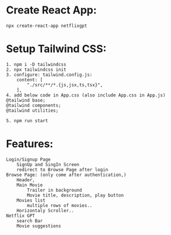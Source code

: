 # Create React App:
    npx create-react-app netflixgpt

# Setup Tailwind CSS:
    1. npm i -D tailwindcss
    2. npx tailwindcss init
    3. configure: tailwind.config.js:
        content: [
            "./src/**/*.{js,jsx,ts,tsx}",
        ],
    4. add below code in App.css (also include App.css in App.js)
    @tailwind base;
    @tailwind components;
    @tailwind utilities;

    5. npm run start

# Features:
    Login/Signup Page
        SignUp and SingIn Screen
        redirect to Browse Page after login
    Browse Page: (only come after authentication,)
        Header,
        Main Movie
            Trailer in background
            Movie title, description, play button
        Movies list
            multiple rows of movies..
        Horizontaly Scroller..
    Netflix GPT
        search Bar
        Movie suggestions


